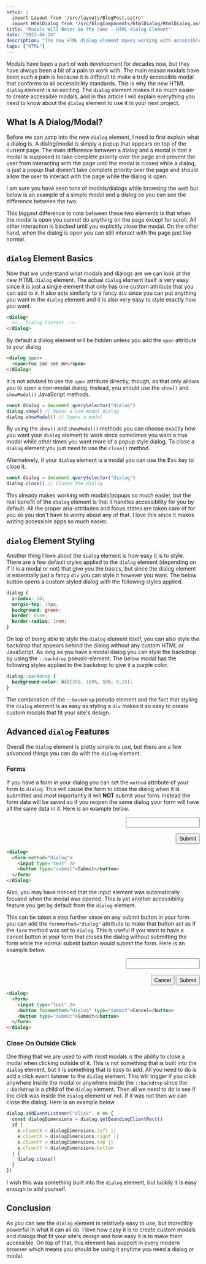 ```yaml
---
setup: |
  import Layout from '/src/layouts/BlogPost.astro'
  import HtmlDialog from '/src/blogComponents/htmlDialog/HtmlDialog.astro'
title: "Modals Will Never Be The Same - HTML dialog Element"
date: "2023-04-24"
description: "The new HTML dialog element makes working with accessible modals so much easier. In this article I explain everything you need to know about the new dialog element to use it in your next project."
tags: ["HTML"]
---
```


Modals have been a part of web development for decades now, but they have always been a bit of a pain to work with. The main reason modals have been such a pain is because it is difficult to make a truly accessible modal that conforms to all accessibility standards. This is why the new HTML `dialog` element is so exciting. The `dialog` element makes it so much easier to create accessible modals, and in this article I will explain everything you need to know about the `dialog` element to use it in your next project.

## What Is A Dialog/Modal?

Before we can jump into the new `dialog` element, I need to first explain what a dialog is. A dialog/modal is simply a popup that appears on top of the current page. The main difference between a dialog and a modal is that a modal is supposed to take complete priority over the page and prevent the user from interacting with the page until the modal is closed while a dialog, is just a popup that doesn't take complete priority over the page and should allow the user to interact with the page while the dialog is open.

I am sure you have seen tons of modals/dialogs while browsing the web but below is an example of a simple modal and a dialog so you can see the difference between the two.

<HtmlDialog btnText="Open Modal" isModal />
<HtmlDialog btnText="Open Dialog" />

This biggest difference to note between these two elements is that when the modal is open you cannot do anything on the page except for scroll. All other interaction is blocked until you explicitly close the modal. On the other hand, when the dialog is open you can still interact with the page just like normal.

## `dialog` Element Basics

Now that we understand what modals and dialogs are we can look at the new HTML `dialog` element. The actual `dialog` element itself is very easy since it is just a single element that only has one custom attribute that you can add to it. It also acts similarly to a fancy `div` since you can put anything you want in the `dialog` element and it is also very easy to style exactly how you want.

```html
<dialog>
  <!-- Dialog Content -->
</dialog>
```

By default a dialog element will be hidden unless you add the `open` attribute to your dialog

```html
<dialog open>
  <span>You can see me</span>
</dialog>
```

It is not advised to use the `open` attribute directly, though, as that only allows you to open a non-modal dialog. Instead, you should use the `show()` and `showModal()` JavaScript methods.

```js
const dialog = document.querySelector("dialog")
dialog.show() // Opens a non-modal dialog
dialog.showModal() // Opens a modal
```

By using the `show()` and `showModal()` methods you can choose exactly how you want your `dialog` element to work since sometimes you want a true modal while other times you want more of a popup style dialog. To close a `dialog` element you just need to use the `close()` method.

<p>
  Alternatively, if your <code>dialog</code> element is a modal you can use the <kbd>Esc</kbd> key to close it.
<p>

```js
const dialog = document.querySelector("dialog")
dialog.close() // Closes the dialog
```

This already makes working with modals/popups so much easier, but the real benefit of the `dialog` element is that it handles accessibility for you by default. All the proper aria-attributes and focus states are taken care of for you so you don't have to worry about any of that. I love this since it makes writing accessible apps so much easier.

## `dialog` Element Styling

Another thing I love about the `dialog` element is how easy it is to style. There are a few default styles applied to the `dialog` element (depending on if it is a modal or not) that give you the basics, but since the dialog element is essentially just a fancy `div` you can style it however you want. The below button opens a custom styled dialog with the following styles applied.

<HtmlDialog modalStyle="background: var(--theme-green); border: none; border-radius: 1rem" />

```css
dialog {
  z-index: 10;
  margin-top: 10px;
  background: green;
  border: none;
  border-radius: 1rem;
}
```

On top of being able to style the `dialog` element itself, you can also style the backdrop that appears behind the dialog without any custom HTML or JavaScript. As long as you have a modal dialog you can style the backdrop by using the `::backdrop` pseudo-element. The below modal has the following styles applied to the backdrop to give it a purple color.

<HtmlDialog isModal purpleBackdrop />

```css
dialog::backdrop {
  background-color: hsl(250, 100%, 50%, 0.25);
}
```

The combination of the `::backdrop` pseudo element and the fact that styling the `dialog` element is as easy as styling a `div` makes it so easy to create custom modals that fit your site's design.

## Advanced `dialog` Features

Overall the `dialog` element is pretty simple to use, but there are a few advanced things you can do with the `dialog` element.

### Forms

If you have a form in your dialog you can set the `method` attribute of your form to `dialog`. This will cause the form to close the dialog when it is submitted and most importantly it will **NOT** submit your form. Instead the form data will be saved so if you reopen the same dialog your form will have all the same data in it. Here is an example below.

<HtmlDialog isModal>
  <form method="dialog">
    <div style="display: flex; flex-direction: column; gap: 1rem; align-items: flex-end;">
      <input style="font-size: inherit; padding: .25em;" type="text">
      <button style="padding: .25em .5em; font-size: inherit; cursor: pointer;" type="submit">Submit</button>
    </div>
  </form>
</HtmlDialog>

```html
<dialog>
  <form method="dialog">
    <input type="text" />
    <button type="submit">Submit</button>
  </form>
</dialog>
```

Also, you may have noticed that the input element was automatically focused when the modal was opened. This is yet another accessibility feature you get by default from the `dialog` element.

This can be taken a step further since on any submit button in your form you can add the `formmethod="dialog"` attribute to make that button act as if the `form` method was set to `dialog`. This is useful if you want to have a cancel button in your form that closes the dialog without submitting the form while the normal submit button would submit the form. Here is an example below.

<HtmlDialog isModal>
  <form onsubmit="if (event.submitter.matches('[data-cancel]')) return; event.preventDefault(); alert('Normally this would submit the form')">
    <div style="display: flex; flex-direction: column; gap: 1rem; align-items: flex-end;">
      <input style="font-size: inherit; padding: .25em;" type="text">
      <div>
        <button style="padding: .25em .5em; font-size: inherit; cursor: pointer;" data-cancel formmethod="dialog" type="submit">Cancel</button>
        <button style="padding: .25em .5em; font-size: inherit; cursor: pointer;" type="submit">Submit</button>
      </div>
    </div>
  </form>
</HtmlDialog>

```html {2,4}
<dialog>
  <form>
    <input type="text" />
    <button formmethod="dialog" type="submit">Cancel</button>
    <button type="submit">Submit</button>
  </form>
</dialog>
```

### Close On Outside Click

One thing that we are used to with most modals is the ability to close a modal when clicking outside of it. This is not something that is built into the `dialog` element, but it is something that is easy to add. All you need to do is add a click event listener to the `dialog` element. This will trigger if you click anywhere inside the modal or anywhere inside the `::backdrop` since the `::backdrop` is a child of the `dialog` element. Then all we need to do is see if the click was inside the `dialog` element or not. If it was not then we can close the dialog. Here is an example below.

<HtmlDialog isModal closeOnOutsideClick />

```js
dialog.addEventListener("click", e => {
  const dialogDimensions = dialog.getBoundingClientRect()
  if (
    e.clientX < dialogDimensions.left ||
    e.clientX > dialogDimensions.right ||
    e.clientY < dialogDimensions.top ||
    e.clientY > dialogDimensions.bottom
  ) {
    dialog.close()
  }
})
```

I wish this was something built into the `dialog` element, but luckily it is easy enough to add yourself.

## Conclusion

As you can see the `dialog` element is relatively easy to use, but incredibly powerful in what it can all do. I love how easy it is to create custom modals and dialogs that fit your site's design and how easy it is to make them accessible. On top of that, this element has support in every modern browser which means you should be using it anytime you need a dialog or modal.
